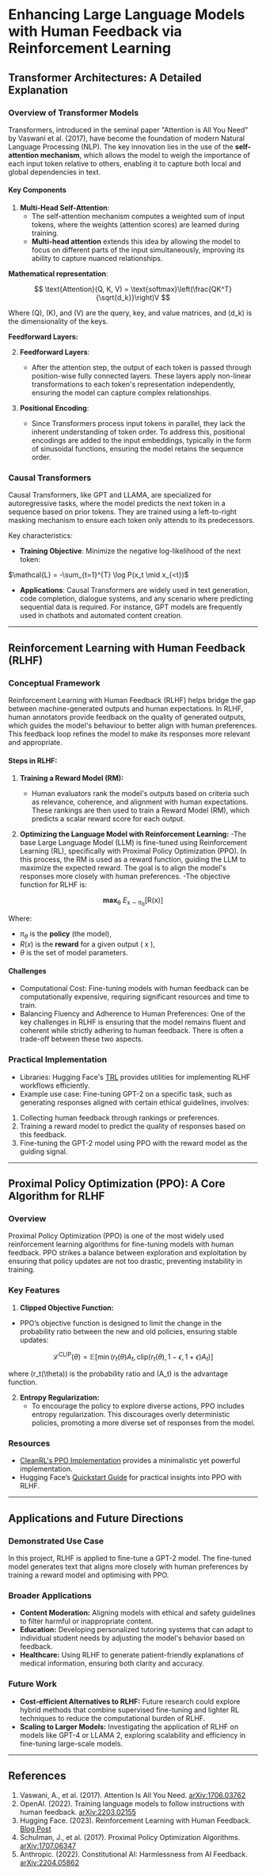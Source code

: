 # Enhancing Large Language Models with Human Feedback via Reinforcement Learning

## Transformer Architectures: A Detailed Explanation

### Overview of Transformer Models
Transformers, introduced in the seminal paper "Attention is All You Need" by Vaswani et al. (2017), have become the foundation of modern Natural Language Processing (NLP). The key innovation lies in the use of the **self-attention mechanism**, which allows the model to weigh the importance of each input token relative to others, enabling it to capture both local and global dependencies in text.

#### Key Components
1. **Multi-Head Self-Attention**:
   - The self-attention mechanism computes a weighted sum of input tokens, where the weights (attention scores) are learned during training.
   - **Multi-head attention** extends this idea by allowing the model to focus on different parts of the input simultaneously, improving its ability to capture nuanced relationships.

**Mathematical representation**:

$$
\text{Attention}(Q, K, V) = \text{softmax}\left(\frac{QK^T}{\sqrt{d_k}}\right)V
$$

Where \(Q\), \(K\), and \(V\) are the query, key, and value matrices, and \(d_k\) is the dimensionality of the keys.

**Feedforward Layers:**

2. **Feedforward Layers**:
   - After the attention step, the output of each token is passed through position-wise fully connected layers. These layers apply non-linear transformations to each token's representation independently, ensuring the model can capture complex relationships.

3. **Positional Encoding**:
   - Since Transformers process input tokens in parallel, they lack the inherent understanding of token order. To address this, positional encodings are added to the input embeddings, typically in the form of sinusoidal functions, ensuring the model retains the sequence order.

### Causal Transformers
Causal Transformers, like GPT and LLAMA, are specialized for autoregressive tasks, where the model predicts the next token in a sequence based on prior tokens. They are trained using a left-to-right masking mechanism to ensure each token only attends to its predecessors.

Key characteristics:
- **Training Objective**: Minimize the negative log-likelihood of the next token:

$\mathcal{L} = -\sum_{t=1}^{T} \log P(x_t \mid x_{<t})$


- **Applications**: Causal Transformers are widely used in text generation, code completion, dialogue systems, and any scenario where predicting sequential data is required. For instance, GPT models are frequently used in chatbots and automated content creation.

---

## Reinforcement Learning with Human Feedback (RLHF)

### Conceptual Framework
Reinforcement Learning with Human Feedback (RLHF) helps bridge the gap between machine-generated outputs and human expectations. In RLHF, human annotators provide feedback on the quality of generated outputs, which guides the model's behaviour to better align with human preferences. This feedback loop refines the model to make its responses more relevant and appropriate.

#### Steps in RLHF:
1. **Training a Reward Model (RM):**
   - Human evaluators rank the model's outputs based on criteria such as relevance, coherence, and alignment with human expectations. These rankings are then used to train a Reward Model (RM), which predicts a scalar reward score for each output.

2. **Optimizing the Language Model with Reinforcement Learning:**
   -The base Large Language Model (LLM) is fine-tuned using Reinforcement Learning (RL), specifically with Proximal Policy Optimization (PPO). In this process, the RM is used as a reward function, guiding the LLM to maximize the expected reward. The goal is to align the model's responses more closely with human preferences.
   -The objective function for RLHF is:

<p align="center">
  <b>max</b><sub>&#x3B8;</sub> <i>E</i><sub>x &#8764; &#x3C0;<sub>&#x3B8;</sub></sub>[R(x)]
</p>

Where:
- $\pi_\theta$ is the **policy** (the model),
- $R(x)$ is the **reward** for a given output \( x \),
- $\theta$ is the set of model parameters.

#### Challenges
- Computational Cost: Fine-tuning models with human feedback can be computationally expensive, requiring significant resources and time to train.
- Balancing Fluency and Adherence to Human Preferences: One of the key challenges in RLHF is ensuring that the model remains fluent and coherent while strictly adhering to human feedback. There is often a trade-off between these two aspects.

### Practical Implementation
- Libraries: Hugging Face's [TRL](https://github.com/huggingface/trl) provides utilities for implementing RLHF workflows efficiently.
- Example use case: Fine-tuning GPT-2 on a specific task, such as generating responses aligned with certain ethical guidelines, involves:

1. Collecting human feedback through rankings or preferences.
2. Training a reward model to predict the quality of responses based on this feedback.
3. Fine-tuning the GPT-2 model using PPO with the reward model as the guiding signal.

---

## Proximal Policy Optimization (PPO): A Core Algorithm for RLHF

### Overview
Proximal Policy Optimization (PPO) is one of the most widely used reinforcement learning algorithms for fine-tuning models with human feedback. PPO strikes a balance between exploration and exploitation by ensuring that policy updates are not too drastic, preventing instability in training.

### Key Features
1. **Clipped Objective Function:**
- PPO’s objective function is designed to limit the change in the probability ratio between the new and old policies, ensuring stable updates:

$$
\mathcal{L}^{\text{CLIP}}(\theta) = \mathbb{E}\left[\min\left(r_t(\theta) A_t, \text{clip}(r_t(\theta), 1 - \epsilon, 1 + \epsilon) A_t\right)\right]
$$

where \(r_t(\theta)\) is the probability ratio and \(A_t\) is the advantage function.

2. **Entropy Regularization:**
   - To encourage the policy to explore diverse actions, PPO includes entropy regularization. This discourages overly deterministic policies, promoting a more diverse set of responses from the model.

### Resources
- [CleanRL's PPO Implementation](https://github.com/vwxyzjn/cleanrl/tree/master) provides a minimalistic yet powerful implementation.
- Hugging Face’s [Quickstart Guide](https://huggingface.co/blog/rlhf) for practical insights into PPO with RLHF.

---

## Applications and Future Directions

### Demonstrated Use Case
In this project, RLHF is applied to fine-tune a GPT-2 model. The fine-tuned model generates text that aligns more closely with human preferences by training a reward model and optimising with PPO.

### Broader Applications
- **Content Moderation:** Aligning models with ethical and safety guidelines to filter harmful or inappropriate content.
- **Education:** Developing personalized tutoring systems that can adapt to individual student needs by adjusting the model's behavior based on feedback.
- **Healthcare:** Using RLHF to generate patient-friendly explanations of medical information, ensuring both clarity and accuracy.

### Future Work
- **Cost-efficient Alternatives to RLHF:** Future research could explore hybrid methods that combine supervised fine-tuning and lighter RL techniques to reduce the computational burden of RLHF.
- **Scaling to Larger Models:** Investigating the application of RLHF on models like GPT-4 or LLAMA 2, exploring scalability and efficiency in fine-tuning large-scale models.

---

## References
1. Vaswani, A., et al. (2017). Attention Is All You Need. [arXiv:1706.03762](https://arxiv.org/abs/1706.03762)
2. OpenAI. (2022). Training language models to follow instructions with human feedback. [arXiv:2203.02155](https://arxiv.org/abs/2203.02155)
3. Hugging Face. (2023). Reinforcement Learning with Human Feedback. [Blog Post](https://huggingface.co/blog/rlhf)
4. Schulman, J., et al. (2017). Proximal Policy Optimization Algorithms. [arXiv:1707.06347](https://arxiv.org/abs/1707.06347)
5. Anthropic. (2022). Constitutional AI: Harmlessness from AI Feedback. [arXiv:2204.05862](https://arxiv.org/abs/2204.05862)

